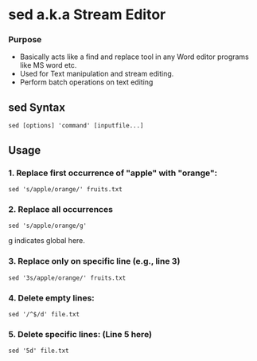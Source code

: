 # sed a.k.a Stream Editor
### Purpose
- Basically acts like a find and replace tool in any Word editor programs like MS word etc.
- Used for Text manipulation and stream editing. 
- Perform batch operations on text editing
## sed Syntax
```
sed [options] 'command' [inputfile...]
```
## Usage
### 1. Replace first occurrence of "apple" with "orange":
```
sed 's/apple/orange/' fruits.txt
```

### 2. Replace all occurrences
```
sed 's/apple/orange/g'
``` 
g indicates global here.

### 3. Replace only on specific line (e.g., line 3)
```
sed '3s/apple/orange/' fruits.txt

```
### 4. Delete empty lines:
```
sed '/^$/d' file.txt
```
### 5. Delete specific lines: (Line 5 here)
```
sed '5d' file.txt
```
